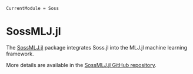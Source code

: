 ```@meta
CurrentModule = Soss
```

# SossMLJ.jl

The
[SossMLJ.jl](https://github.com/cscherrer/SossMLJ.jl)
package integrates Soss.jl into the MLJ.jl machine learning framework.

More details are available in the
[SossMLJ.jl GitHub repository](https://github.com/cscherrer/SossMLJ.jl).
